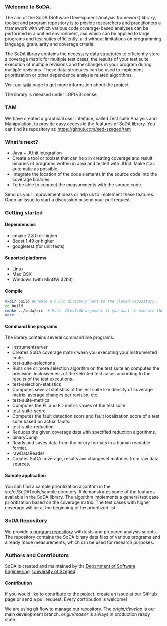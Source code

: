 ### Welcome to SoDA.

The aim of the SoDA (Software Development Analysis framework) library, toolset and program repository is to provide researchers and practitioners a framework with which various code coverage-based analyses can be performed in a unified environment, and which can be applied to large programs and test suites efficiently, and without limitations on programming language, granularity and coverage criteria.

The SoDA library contains the necessary data structures to efficiently store a coverage matrix for multiple test cases, the results of your test suite execution of multiple revisions and the changes in your program during multiple revisions. These data structures can be used to implement prioritization or other dependence analysis related algorithms. 

Visit our [wiki](https://github.com/sed-szeged/soda/wiki/) page to get more information about the project.

The library is released under LGPLv3 license.

### TAM

We have created a graphical user interface, called Test suite Analysis and Manipulation, to provide easy access to the features of SoDA library. 
You can find its repository at: https://github.com/sed-szeged/tam

### What's next?

* Java + JUnit integration
 * Create a tool or toolset that can help in creating coverage and result binaries of programs written in Java and tested with JUnit. Make it as automatic as possible.
* Integrate the location of the code elements in the source code into the coverage binaries
 * To be able to connect the measurements with the source code.
 
Send us your improvement ideas or help us to implement these features. Open an issue to start a discussion or send your pull request.

### Getting started

#### Dependencies

* cmake 2.8.0 or higher
* Boost 1.49 or higher
* googletest (for unit tests)
 
#### Suported platforms

* Linux
* Mac OSX
* Windows (with MinGW 32bit)


#### Compile

```bash
mkdir build #Create a build directory next to the cloned repository.
cd build
cmake ../soda/src  # Pass -Dtest=ON argument if you want to execute the unit tests.
make
```

#### Command line programs

The library contains several command line programs:
* instrumentserver
 * Creates SoDA coverage matrix when you executing your instrumented code.
* test-suite-selections
 * Runs one or more selection algorithm on the test suite an computes the precision, inclusiveness of the selected test cases according to the results of the test executions.
* test-selection-statistics
 * Computes several statistics of the test suite like density of coverage matrix, average changes per revision, etc.
* test-suite-metrics
 * Computes the FL and FD metric values of the test suite.
* test-suite-score
 * Computes the fault detection score and fault localization score of a test suite based on actual faults.
* test-suite-reduction
 * Reduces the given coverage data with specified reduction algorithms.
* binaryDump
 * Reads and saves data from the binary formats in a human readable format.
* rawDataReader
 * Creates SoDA coverage, results and changeset matrices from raw data sources.

#### Sample application

You can find a sample prioritization algorithm in the src/cl/SoDATools/sample directory. It demonstrates some of the features available in the SoDA library. The algorithm implements a general test case prioritization based on the coverage matrix. The test cases with higher coverage will be at the beginning of the prioritized list.

### SoDA Repository

We provide a [program repository](http://www.sed.inf.u-szeged.hu/soda) with tests and prepared analysis scripts. The repository contains the SoDA binary data files of various programs and already made measurements, which can be used for research purposes.

### Authors and Contributors

SoDA is created and maintained by the [Department of Software Engineering](http://www.sed.hu), [University of Szeged](http://www.u-szeged.hu). 

#### Contribution
If you would like to contribute to the project, create an issue at our GitHub page or send a pull request. Every contribution is welcome!

We are using [git flow](http://danielkummer.github.io/git-flow-cheatsheet/) to manage our repository.
The *origin/develop* is our main development branch. *origin/master* is always in production ready state.

